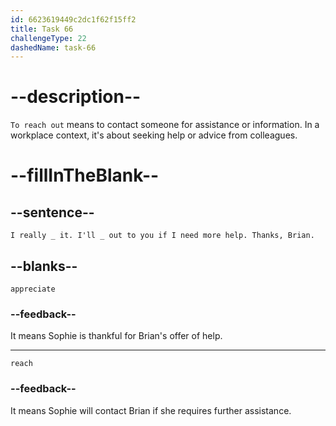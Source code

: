 ```yaml
---
id: 6623619449c2dc1f62f15ff2
title: Task 66
challengeType: 22
dashedName: task-66
---
```


<!--
AUDIO REFERENCE:
Sophie: I really appreciate it. I'll reach out to you if I need more help. Thanks, Brian.
-->

# --description--

`To reach out` means to contact someone for assistance or information. In a workplace context, it's about seeking help or advice from colleagues. 

# --fillInTheBlank--

## --sentence--

`I really _ it. I'll _ out to you if I need more help. Thanks, Brian.`

## --blanks--

`appreciate`

### --feedback--

It means Sophie is thankful for Brian's offer of help.

---

`reach`

### --feedback--

It means Sophie will contact Brian if she requires further assistance.

